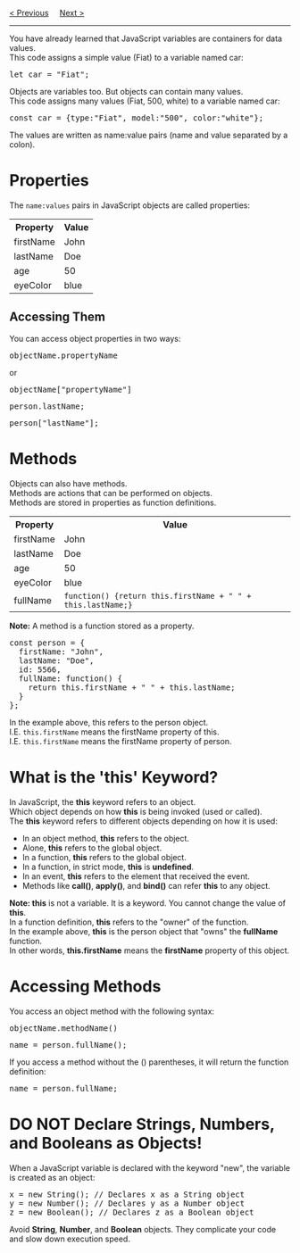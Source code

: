<a href="/JS/Versions/History.md">&lt; Previous</a>
&nbsp;&nbsp;&nbsp;
<a href="/JS/Objects/Definition.md">Next &gt;</a>
<hr>
You have already learned that JavaScript variables are containers for data values.
<br>
This code assigns a simple value (Fiat) to a variable named car:
<pre>let car = "Fiat";</pre>
Objects are variables too. But objects can contain many values.
<br>
This code assigns many values (Fiat, 500, white) to a variable named car:
<pre>const car = {type:"Fiat", model:"500", color:"white"};</pre>
The values are written as name:value pairs (name and value separated by a colon).
<h1>Properties</h1>
The <code>name:values</code> pairs in JavaScript objects are called properties:
<table class="ws-table-all notranslate">
  <tr>
    <th>Property</th>
    <th>Value</th>
  </tr>
  <tr>
    <td>firstName</td>
    <td>John</td>
  </tr>
  <tr>
    <td>lastName</td>
    <td>Doe</td>
  </tr>
  <tr>
    <td>age</td>
    <td>50</td>
  </tr>
  <tr>
    <td>eyeColor</td>
    <td>blue</td>
  </tr>
</table>
<h2>Accessing Them</h2>
You can access object properties in two ways:
<pre>objectName.propertyName</pre>
or
<pre>objectName["propertyName"]</pre>
<pre>person.lastName;</pre>
<pre>person["lastName"];</pre>
<h1>Methods</h1>
Objects can also have methods.
<br>
Methods are actions that can be performed on objects.
<br>
Methods are stored in properties as function definitions.
<table class="ws-table-all notranslate">
  <tr>
    <th>Property</th>
    <th>Value</th>
  </tr>
  <tr>
    <td>firstName</td>
    <td>John</td>
  </tr>
  <tr>
    <td>lastName</td>
    <td>Doe</td>
  </tr>
  <tr>
    <td>age</td>
    <td>50</td>
  </tr>
  <tr>
    <td>eyeColor</td>
    <td>blue</td>
  </tr>
  <tr>
    <td>fullName</td>
    <td><code>function() {return this.firstName + " " + this.lastName;}</code></td>
  </tr>
</table>
<b>Note:</b> A method is a function stored as a property.
<pre>
const person = {
  firstName: "John",
  lastName: "Doe",
  id: 5566,
  fullName: function() {
    return this.firstName + " " + this.lastName;
  }
};
</pre>
In the example above, this refers to the person object.
<br>
I.E. <code>this.firstName</code> means the firstName property of this.
<br>
I.E. <code>this.firstName</code> means the firstName property of person.
<h1>What is the 'this' Keyword?</h1>
In JavaScript, the <b>this</b> keyword refers to an object.
<br>
Which object depends on how <b>this</b> is being invoked (used or called).
<br>
The <b>this</b> keyword refers to different objects depending on how it is used:
<ul>
  <li>In an object method, <b>this</b> refers to the object.</li>
  <li>Alone, <b>this</b> refers to the global object.</li>
  <li>In a function, <b>this</b> refers to the global object.</li>
  <li>In a function, in strict mode, <b>this</b> is <b>undefined</b>.</li>
  <li>In an event, <b>this</b> refers to the element that received the event.</li>
  <li>Methods like <b>call()</b>, <b>apply()</b>, and <b>bind()</b> can refer <b>this</b> to any object.</li>
</ul>
<b>Note: this</b> is not a variable. It is a keyword. You cannot change the value of <b>this</b>.
<br>
In a function definition, <b>this</b> refers to the "owner" of the function.
<br>
In the example above, <b>this</b> is the person object that "owns" the <b>fullName</b> function.
<br>
In other words, <b>this.firstName</b> means the <b>firstName</b> property of this object.
<h1>Accessing Methods</h1>
You access an object method with the following syntax:
<pre>objectName.methodName()</pre>
<pre>name = person.fullName();</pre>
If you access a method without the () parentheses, it will return the function definition:
<pre>name = person.fullName;</pre>
<h1>DO NOT Declare Strings, Numbers, and Booleans as Objects!</h1>
When a JavaScript variable is declared with the keyword "new", the variable is created as an object:
<pre>
x = new String(); // Declares x as a String object
y = new Number(); // Declares y as a Number object
z = new Boolean(); // Declares z as a Boolean object
</pre>
Avoid <b>String</b>, <b>Number</b>, and <b>Boolean</b> objects. They complicate your code and slow down execution speed.
